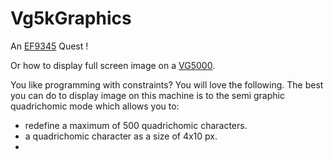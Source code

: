 # Vg5kGraphics
An [EF9345](https://en.wikipedia.org/wiki/Thomson_EF9345) Quest !

Or how to display full screen image on a [VG5000](https://en.wikipedia.org/wiki/Philips_VG5000).

You like programming with constraints? You will love the following. The best you can do to display image on this machine is to the semi graphic quadrichomic mode which allows you to:
- redefine a maximum of 500 quadrichomic characters.
- a quadrichomic character as a size of 4x10 px.
- 
